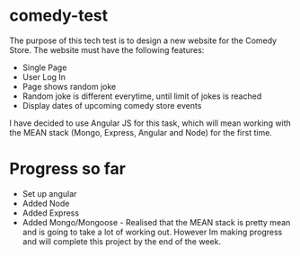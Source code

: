 # comedy-test

The purpose of this tech test is to design a new website for the Comedy Store. The website must have the following features:

* Single Page
* User Log In
* Page shows random joke
* Random joke is different everytime, until limit of jokes is reached
* Display dates of upcoming comedy store events

I have decided to use Angular JS for this task, which will mean working with the MEAN stack (Mongo, Express, Angular and Node) for the first time.

# Progress so far

* Set up angular
* Added Node
* Added Express
* Added Mongo/Mongoose - Realised that the MEAN stack is pretty mean and is going to take a lot of working out. However Im making progress and will complete this project by the end of the week.
